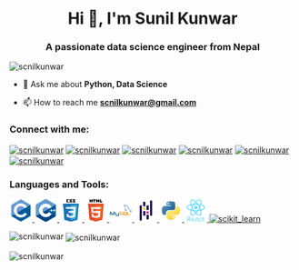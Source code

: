 <h1 align="center">Hi 👋, I'm Sunil Kunwar</h1>
<h3 align="center">A passionate data science engineer from Nepal</h3>

<p align="left"> <img src="https://komarev.com/ghpvc/?username=scnilkunwar&label=Profile%20views&color=0e75b6&style=flat" alt="scnilkunwar" /> </p>

- 💬 Ask me about **Python, Data Science**

- 📫 How to reach me **scnilkunwar@gmail.com**

<h3 align="left">Connect with me:</h3>
<p align="left">
<a href="https://twitter.com/scnilkunwar" target="blank"><img align="center" src="https://raw.githubusercontent.com/rahuldkjain/github-profile-readme-generator/master/src/images/icons/Social/twitter.svg" alt="scnilkunwar" height="30" width="40" /></a>
<a href="https://linkedin.com/in/scnilkunwar" target="blank"><img align="center" src="https://raw.githubusercontent.com/rahuldkjain/github-profile-readme-generator/master/src/images/icons/Social/linked-in-alt.svg" alt="scnilkunwar" height="30" width="40" /></a>
<a href="https://stackoverflow.com/users/scnilkunwar" target="blank"><img align="center" src="https://raw.githubusercontent.com/rahuldkjain/github-profile-readme-generator/master/src/images/icons/Social/stack-overflow.svg" alt="scnilkunwar" height="30" width="40" /></a>
<a href="https://fb.com/scnilkunwar" target="blank"><img align="center" src="https://raw.githubusercontent.com/rahuldkjain/github-profile-readme-generator/master/src/images/icons/Social/facebook.svg" alt="scnilkunwar" height="30" width="40" /></a>
<a href="https://instagram.com/scnilkunwar" target="blank"><img align="center" src="https://raw.githubusercontent.com/rahuldkjain/github-profile-readme-generator/master/src/images/icons/Social/instagram.svg" alt="scnilkunwar" height="30" width="40" /></a>
<a href="https://www.youtube.com/c/scnilkunwar" target="blank"><img align="center" src="https://raw.githubusercontent.com/rahuldkjain/github-profile-readme-generator/master/src/images/icons/Social/youtube.svg" alt="scnilkunwar" height="30" width="40" /></a>
</p>

<h3 align="left">Languages and Tools:</h3>
<p align="left"> <a href="https://www.cprogramming.com/" target="_blank" rel="noreferrer"> <img src="https://raw.githubusercontent.com/devicons/devicon/master/icons/c/c-original.svg" alt="c" width="40" height="40"/> </a> <a href="https://www.w3schools.com/cpp/" target="_blank" rel="noreferrer"> <img src="https://raw.githubusercontent.com/devicons/devicon/master/icons/cplusplus/cplusplus-original.svg" alt="cplusplus" width="40" height="40"/> </a> <a href="https://www.w3schools.com/css/" target="_blank" rel="noreferrer"> <img src="https://raw.githubusercontent.com/devicons/devicon/master/icons/css3/css3-original-wordmark.svg" alt="css3" width="40" height="40"/> </a> <a href="https://www.w3.org/html/" target="_blank" rel="noreferrer"> <img src="https://raw.githubusercontent.com/devicons/devicon/master/icons/html5/html5-original-wordmark.svg" alt="html5" width="40" height="40"/> </a> <a href="https://www.mysql.com/" target="_blank" rel="noreferrer"> <img src="https://raw.githubusercontent.com/devicons/devicon/master/icons/mysql/mysql-original-wordmark.svg" alt="mysql" width="40" height="40"/> </a> <a href="https://pandas.pydata.org/" target="_blank" rel="noreferrer"> <img src="https://raw.githubusercontent.com/devicons/devicon/2ae2a900d2f041da66e950e4d48052658d850630/icons/pandas/pandas-original.svg" alt="pandas" width="40" height="40"/> </a> <a href="https://www.python.org" target="_blank" rel="noreferrer"> <img src="https://raw.githubusercontent.com/devicons/devicon/master/icons/python/python-original.svg" alt="python" width="40" height="40"/> </a> <a href="https://reactjs.org/" target="_blank" rel="noreferrer"> <img src="https://raw.githubusercontent.com/devicons/devicon/master/icons/react/react-original-wordmark.svg" alt="react" width="40" height="40"/> </a> <a href="https://scikit-learn.org/" target="_blank" rel="noreferrer"> <img src="https://upload.wikimedia.org/wikipedia/commons/0/05/Scikit_learn_logo_small.svg" alt="scikit_learn" width="40" height="40"/> </a> </p>

<p><img align="left" src="https://github-readme-stats.vercel.app/api/top-langs?username=scnilkunwar&show_icons=true&locale=en&layout=compact" alt="scnilkunwar" /></p>

<p>&nbsp;<img align="center" src="https://github-readme-stats.vercel.app/api?username=scnilkunwar&show_icons=true&locale=en" alt="scnilkunwar" /></p>

<p><img align="center" src="https://github-readme-streak-stats.herokuapp.com/?user=scnilkunwar&" alt="scnilkunwar" /></p>
